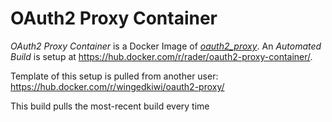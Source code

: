 # OAuth2 Proxy Container
_OAuth2 Proxy Container_ is a Docker Image of [_oauth2_proxy_](https://github.com/bitly/oauth2_proxy). An _Automated Build_ is setup at https://hub.docker.com/r/rader/oauth2-proxy-container/.

Template of this setup is pulled from another user: https://hub.docker.com/r/wingedkiwi/oauth2-proxy/

This build pulls the most-recent build every time